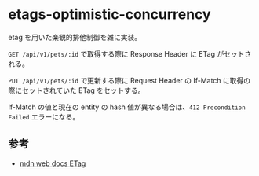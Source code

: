 # etags-optimistic-concurrency

etag を用いた楽観的排他制御を雑に実装。

`GET /api/v1/pets/:id` で取得する際に Response Header に ETag がセットされる。

`PUT /api/v1/pets/:id` で更新する際に Request Header の If-Match に取得の際にセットされていた ETag をセットする。

If-Match の値と現在の entity の hash 値が異なる場合は、`412 Precondition Failed` エラーになる。

## 参考

- [mdn web docs ETag](https://developer.mozilla.org/ja/docs/Web/HTTP/Headers/ETag)
